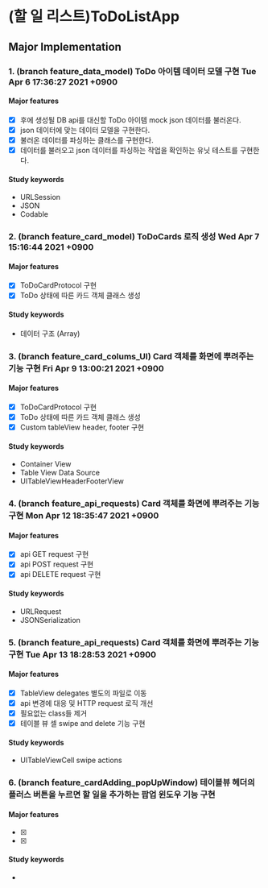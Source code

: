 # (할 일 리스트)ToDoListApp
## Major Implementation
### 1. (branch feature_data_model) ToDo 아이템 데이터 모델 구현 Tue Apr 6 17:36:27 2021 +0900
#### Major features
- [x] 후에 생성될 DB api를 대신할 ToDo 아이템 mock json 데이터를 불러온다. 
- [x] json 데이터에 맞는 데이터 모델을 구현한다.
- [x] 불러온 데이터를 파싱하는 클래스를 구현한다.
- [x] 데이터를 불러오고 json 데이터를 파싱하는 작업을 확인하는 유닛 테스트를 구현한다.

#### Study keywords
- URLSession
- JSON
- Codable

### 2. (branch feature_card_model) ToDoCards 로직 생성 Wed Apr 7 15:16:44 2021 +0900
#### Major features
- [x] ToDoCardProtocol 구현
- [x] ToDo 상태에 따른 카드 객체 클래스 생성

#### Study keywords
- 데이터 구조 (Array)

### 3. (branch feature_card_colums_UI) Card 객체를 화면에 뿌려주는 기능 구현 Fri Apr 9 13:00:21 2021 +0900
#### Major features
- [x] ToDoCardProtocol 구현
- [x] ToDo 상태에 따른 카드 객체 클래스 생성
- [x] Custom tableView header, footer 구현

#### Study keywords
- Container View
- Table View Data Source
- UITableViewHeaderFooterView

### 4. (branch feature_api_requests) Card 객체를 화면에 뿌려주는 기능 구현 Mon Apr 12 18:35:47 2021 +0900
#### Major features
- [x] api GET request 구현
- [x] api POST request 구현
- [x] api DELETE request 구현

#### Study keywords
- URLRequest
- JSONSerialization

### 5. (branch feature_api_requests) Card 객체를 화면에 뿌려주는 기능 구현 Tue Apr 13 18:28:53 2021 +0900
#### Major features
- [x] TableView delegates 별도의 파일로 이동
- [x] api 변경에 대응 및 HTTP request 로직 개선
- [x] 필요없는 class들 제거
- [x] 테이블 뷰 셀 swipe and delete 기능 구현 

#### Study keywords
- UITableViewCell swipe actions

### 6. (branch feature_cardAdding_popUpWindow) 테이블뷰 헤더의  플러스 버튼을 누르면 할 일을 추가하는 팝업 윈도우 기능 구현 
#### Major features
- [x]
- [x]

#### Study keywords
- 
